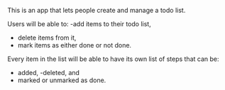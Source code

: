 This is an app that lets people create and manage a todo list. 

Users will be able to: 
-add items to their todo list, 
- delete items from it, 
- mark items as either done or not done.

Every item in the list will be able to have its own list of steps that can be:
- added,
-deleted, and 
- marked or unmarked as done.